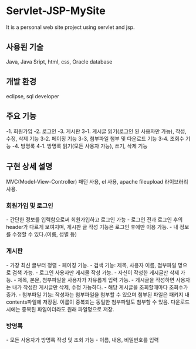 # Servlet-JSP-MySite
It is a personal web site project using servlet and jsp.

<h2>사용된 기술</h2>
Java, Java Sript, html, css, Oracle database

<h2>개발 환경</h2>
eclipse, sql developer

<h2>주요 기능</h2>

-1. 회원가입
-2. 로그인
-3. 게시판
  3-1. 게시글 읽기(로그인 된 사용자만 가능), 작성, 수정, 삭제 기능
  3-2. 페이징 기능
  3-3, 첨부파일 첨부 및 다운로드 기능
  3-4. 조회수 기능
-4. 방명록
  4-1. 방명록 읽기(모든 사용자 가능), 쓰기, 삭제 기능
  
  
  
<h2>구현 상세 설명</h2>
MVC(Model-View-Controller) 패던 사용, el 사용, apache fileupload 라이브러리 사용.

<h3>회원가입 및 로그인</h3>
- 간단한 정보를 입력함으로써 회원가입하고 로그인 가능
- 로그인 전과 로그인 후의 header가 다르게 보여지며, 게시판 글 작성 기능은 로그인 후에만 이용 가능.
- 내 정보를 수정할 수 있다.(이름, 성별 등)


<h3>게시판</h3>
- 가장 최신 글부터 정렬
- 페이징 기능.
- 검색 기능: 제목, 사용자 이름, 첨부파일 명으로 검색 가능.
- 로그인 사용자만 게시물 작성 가능.
- 자신이 작성한 게시글만 삭제 가능.
- 제목, 본문, 첨부파일을 사용자가 자유롭게 입력 가능.
- 게시글을 작성하면 사용자는 내가 작성한 게시글만 삭제, 수정 가능하다.
- 해당 게시글을 조회할때마다 조회수가 증가.
- 첨부파일 기능: 작성자는 첨부파일을 첨부할 수 있으며 첨부된 파일은 패키지 내 contents파일에 저장됨. 이름이 중복되는 동일한 첨부파일도 첨부할 수 있음. 다운로드시에는 중복된 파일이더라도 원래 파일명으로 저장.

  

<h3>방명록</h3>
- 모든 사용자가 방명록 작성 및 조회 가능
- 이름, 내용, 비밀번호를 입력

